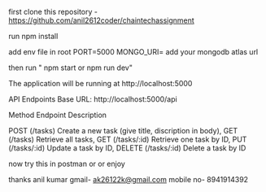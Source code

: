 first clone this repository - https://github.com/anil2612coder/chaintechassignment

run npm install

add env file in root
PORT=5000
MONGO_URI= add your mongodb atlas url

then run " npm start or npm run dev"

The application will be running at http://localhost:5000

API Endpoints
Base URL: http://localhost:5000/api

Method Endpoint Description

POST (/tasks) Create a new task (give title, discription in body),
GET (/tasks) Retrieve all tasks,
GET (/tasks/:id) Retrieve one task by ID,
PUT (/tasks/:id) Update a task by ID,
DELETE (/tasks/:id) Delete a task by ID

now try this in postman or or enjoy

thanks
anil kumar
gmail- ak26122k@gmail.com
mobile no- 8941914392

